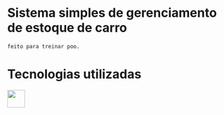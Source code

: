# Sistema simples de gerenciamento de estoque de carro
    feito para treinar poo.

# Tecnologias utilizadas

 <img loading = "lazy" src="https://cdn.jsdelivr.net/gh/devicons/devicon@latest/icons/csharp/csharp-original.svg" width = "40" height = "40" />
          
